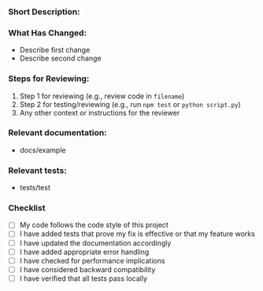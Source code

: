 ### Short Description:
<!--Provide a brief description of the purpose of the pull request. What does this PR aim to achieve? -->

### What Has Changed:
<!--Outline the key changes made in this PR. What was added, removed, or refactored? Mention any new features, bug fixes, or important changes to the project.-->
- Describe first change
- Describe second change

### Steps for Reviewing:
<!--Provide step-by-step instructions on how to review the changes. This might include specific files to look at, commands to run, or tests to perform.-->
1. Step 1 for reviewing (e.g., review code in `filename`)
2. Step 2 for testing/reviewing (e.g., run `npm test` or `python script.py`)
3. Any other context or instructions for the reviewer

### Relevant documentation:
<!--Documentation that is relevant to the code changes. If it wasn't updated provide a short explanation as to why.--> 
- docs/example

### Relevant tests:
<!--Tests that are relevant to the code changes. If the test wasn't written provide a short explanation as to why.-->
- tests/test

### Checklist
- [ ] My code follows the code style of this project
- [ ] I have added tests that prove my fix is effective or that my feature works
- [ ] I have updated the documentation accordingly
- [ ] I have added appropriate error handling
- [ ] I have checked for performance implications
- [ ] I have considered backward compatibility
- [ ] I have verified that all tests pass locally